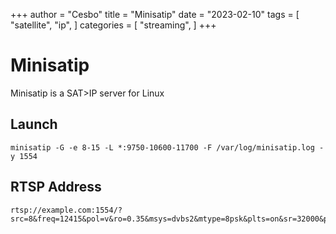 +++
author = "Cesbo"
title = "Minisatip"
date = "2023-02-10"
tags = [
    "satellite",
    "ip",
]
categories = [
    "streaming",
]
+++
# Minisatip

Minisatip is a SAT>IP server for Linux
<!--more-->
## Launch

```
minisatip -G -e 8-15 -L *:9750-10600-11700 -F /var/log/minisatip.log -y 1554
```

## RTSP Address

```
rtsp://example.com:1554/?src=8&freq=12415&pol=v&ro=0.35&msys=dvbs2&mtype=8psk&plts=on&sr=32000&pids=all
```
